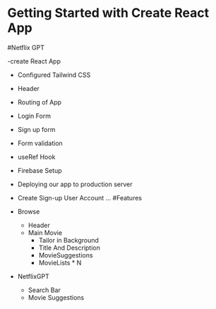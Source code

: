 # Getting Started with Create React App

#Netflix GPT

-create React App

- Configured Tailwind CSS
- Header
- Routing of App
- Login Form
- Sign up form
- Form validation
- useRef Hook
- Firebase Setup
- Deploying our app to production server
- Create Sign-up User Account
  ...
  #Features

- Browse
  - Header
  - Main Movie
    - Tailor in Background
    - Title And Description
    - MovieSuggestions
    - MovieLists \* N
- NetflixGPT
  - Search Bar
  - Movie Suggestions
